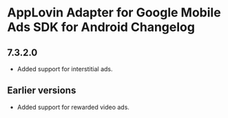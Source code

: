 # AppLovin Adapter for Google Mobile Ads SDK for Android Changelog

## 7.3.2.0
- Added support for interstitial ads.

## Earlier versions

- Added support for rewarded video ads.
